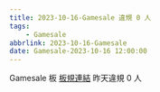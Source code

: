 ```yaml
---
title: 2023-10-16-Gamesale 違規 0 人
tags:
    - Gamesale
abbrlink: 2023-10-16-Gamesale
date: Gamesale-2023-10-16 12:00:00
---
```

Gamesale 板 [板規連結](https://www.ptt.cc/bbs/Gossiping/M.1637425085.A.07D.html)
昨天違規 0 人

